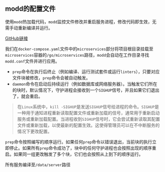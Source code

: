 ## modd的配置文件

使用`modd`热加载代码，`modd`监控文件修改并重启服务进程，修改代码即生效，无需手动重新编译并运行。

[GitHub链接](https://github.com/cortesi/modd)

我们在`docker-compose.yaml`文件中的`microservices`部分将项目根目录挂载至`microservices`容器的`/go/microservices`路径，`modd`会自动在工作目录寻找`modd.conf`文件并进行应用。

- `prep`命令在执行后终止（例如编译、运行测试套件或运行`linters`），只要对应文件块被修改，`prep`命令会被自动触发。
- `daemon`命令在启动后持续运行（例如数据库或网络服务器）。当触发它们所在的块时，默认情况下，守护进程会接收到一个`SIGHUP`信号，并且如果它们退出了，就会重启。

> 在`Linux`系统中，`kill -SIGHUP`是发送`SIGHUP`信号给进程的命令。`SIGHUP`是一种用于通知进程重新读取配置文件或重新加载的信号，通常用于重新启动服务或重新加载配置。当进程收到`SIGHUP`信号时，它会尝试重新读取其配置文件或重新加载，以使最新的配置生效。这使得管理员可以在不中断服务的情况下更改配置。

`prep`命令按照编写的顺序运行。如果任何`prep`命令以错误退出，当前块的执行立即停止。如果所有`prep`命令成功了，块中的任何守护进程也会按照出现的顺序重启。如果同一组更改触发了多个块，它们也会按照从上到下的顺序运行。

所有服务编译至`/data/server`路径